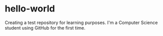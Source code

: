# hello-world
Creating a test repository for learning purposes.
I'm a Computer Science student using GitHub for the first time.
